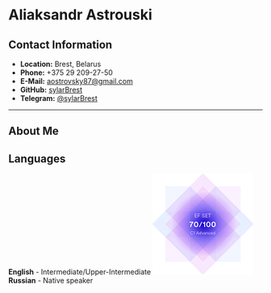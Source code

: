 # Aliaksandr Astrouski
## Contact Information
* __Location:__ Brest, Belarus
* __Phone:__ +375 29 209-27-50
* __E-Mail:__ aostrovsky87@gmail.com
* __GitHub:__ [sylarBrest](https://github.com/sylarBrest "GitHub sylarBrest")
* __Telegram:__ [@sylarBrest](https://t.me/sylarBrest "Chat with sylarBrest")
----------------------
## About Me

## Languages
__English__ - Intermediate/Upper-Intermediate
![EF SET Certificate](certificate_70.png)
__Russian__ - Native speaker
